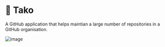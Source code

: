 # 🐙 Tako

A GitHub application that helps maintian a large number of repositories in a GitHub organisation.

![image](https://user-images.githubusercontent.com/224547/46534085-e65c5980-c89e-11e8-90b7-06e060217de1.png)
